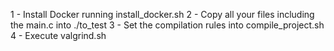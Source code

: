 1 - Install Docker running install_docker.sh
2 - Copy all your files including the main.c into ./to_test
3 - Set the compilation rules into compile_project.sh
4 - Execute valgrind.sh
